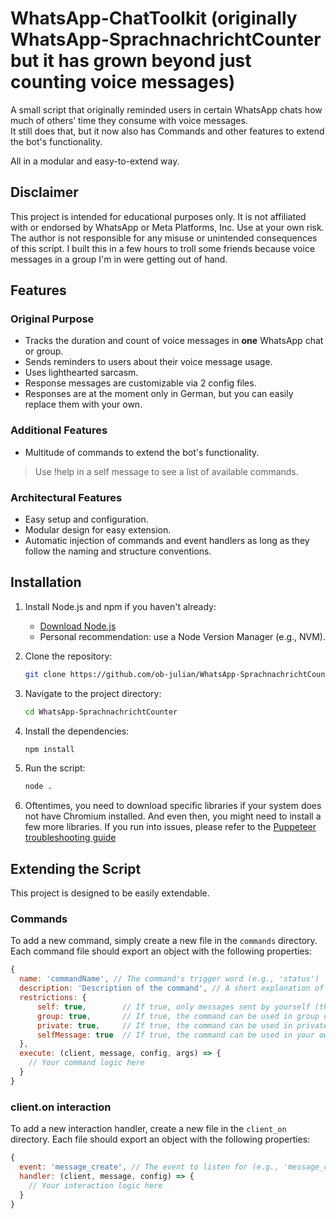 # WhatsApp-ChatToolkit (originally WhatsApp-SprachnachrichtCounter but it has grown beyond just counting voice messages)

A small script that originally reminded users in certain WhatsApp chats how much of others’ time they consume with voice messages. \
It still does that, but it now also has Commands and other features to extend the bot's functionality.

All in a modular and easy-to-extend way.

## Disclaimer

This project is intended for educational purposes only. It is not affiliated with or endorsed by WhatsApp or Meta Platforms, Inc. Use at your own risk. The author is not responsible for any misuse or unintended consequences of this script.
I built this in a few hours to troll some friends because voice messages in a group I'm in were getting out of hand.

## Features

### Original Purpose
* Tracks the duration and count of voice messages in **one** WhatsApp chat or group.
* Sends reminders to users about their voice message usage.
* Uses lighthearted sarcasm.
* Response messages are customizable via 2 config files.
* Responses are at the moment only in German, but you can easily replace them with your own.

### Additional Features

* Multitude of commands to extend the bot's functionality.
> Use !help in a self message to see a list of available commands.

### Architectural Features
* Easy setup and configuration.
* Modular design for easy extension.
* Automatic injection of commands and event handlers as long as they follow the naming and structure conventions.


## Installation

1. Install Node.js and npm if you haven't already:

   * [Download Node.js](https://nodejs.org/)
   * Personal recommendation: use a Node Version Manager (e.g., NVM).
2. Clone the repository:

   ```bash
   git clone https://github.com/ob-julian/WhatsApp-SprachnachrichtCounter
   ```
3. Navigate to the project directory:

   ```bash
   cd WhatsApp-SprachnachrichtCounter
   ```
4. Install the dependencies:

   ```bash
   npm install
   ```

5. Run the script:

   ```bash
   node .
   ```
6. Oftentimes, you need to download specific libraries if your system does not have Chromium installed. And even then, you might need to install a few more libraries. If you run into issues, please refer to the [Puppeteer troubleshooting guide](https://github.com/puppeteer/puppeteer/blob/main/docs/troubleshooting.md)


## Extending the Script

This project is designed to be easily extendable. 

### Commands

To add a new command, simply create a new file in the `commands` directory. Each command file should export an object with the following properties:

```javascript
{
  name: 'commandName', // The command's trigger word (e.g., 'status')
  description: 'Description of the command', // A short explanation of what the command does
  restrictions: {
      self: true,        // If true, only messages sent by yourself (the bot account) can trigger this command
      group: true,       // If true, the command can be used in group chats
      private: true,     // If true, the command can be used in private (1:1) chats
      selfMessage: true  // If true, the command can be used in your own self-chat (messaging yourself). This is useful for sensitive commands, assuming the bot runs on your personal account.
  },
  execute: (client, message, config, args) => {
    // Your command logic here
  }
}
```

### client.on interaction

To add a new interaction handler, create a new file in the `client_on` directory. Each file should export an object with the following properties:

```javascript
{
  event: 'message_create', // The event to listen for (e.g., 'message_create', 'ready' ...)
  handler: (client, message, config) => {
    // Your interaction logic here
  }
}
```

